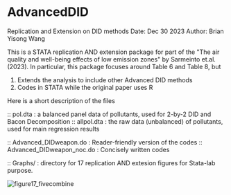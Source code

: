 # AdvancedDID
Replication and Extension on DID methods
Date: Dec 30 2023
Author: Brian Yisong Wang

This is a STATA replication AND extension package for part of the "The air quality and well-being effects of low emission zones" by Sarmeinto et.al.(2023).
In particular, this package focuses around Table 6 and Table 8, but 
1. Extends the analysis to include other Advanced DID methods
2. Codes in STATA while the original paper uses R

Here is a short description of the files

:: pol.dta    :    a balanced panel data of pollutants, used for 2-by-2 DID and Bacon Decomposition
:: allpol.dta :    the raw data (unbalanced) of pollutants, used for main regression results

:: Advanced_DIDweapon.do       :     Reader-friendly version of the codes
:: Advanced_DIDweapon_noc.do   :     Concisely written codes

:: Graphs/   :    directory for 17 replication AND extesion figures for Stata-lab purpose.


![figure17_fivecombine](https://github.com/BWaaaa/AdvancedDID/Graphs/figure17_fivecombine)
